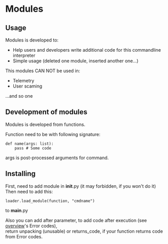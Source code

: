 # Modules

## Usage

Modules is developed to:

- Help users and developers write additional code for this commandline interpreter
- Simple usage (deleted one module, inserted another one...)

This modules CAN NOT be used in:

- Telemetry
- User scaming

...and so one

## Development of modules

Modules is developed from functions.

Function need to be with following signature:

```python3
def name(args: list):
    pass # Some code
```

args is post-processed arguments for command.

## Installing

First, need to add module in __init__.py (it may forbidden, if you won't do it)
Then need to add this:

```python3
loader.load_module(function, "cmdname")
```

to __main__.py

Also you can add after parameter, to add code after execution (see [overview](overview.md)'s Error codes),  
return unpacking (unusable) or returns_code, if your function returns code from Error codes.
